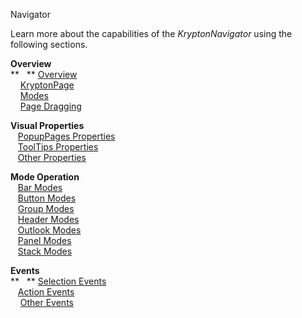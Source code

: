 Navigator

Learn more about the capabilities of the *KryptonNavigator* using the following
sections.  
  
**Overview**  
**   ** [Overview](topic95.md)  
    [KryptonPage](topic96.md)  
    [Modes](topic97.md)  
    [Page Dragging](topic98.md)

**Visual Properties**  
   [PopupPages Properties](topic99.md)  
   [ToolTips Properties](topic100.md)  
   [Other Properties](topic101.md)

**Mode Operation**  
   [Bar Modes](topic102.md)  
   [Button Modes](topic103.md)  
   [Group Modes](topic104.md)  
   [Header Modes](topic105.md)  
   [Outlook Modes](topic106.md)  
   [Panel Modes](topic107.md)  
   [Stack Modes](topic108.md)

**Events**  
**   ** [Selection Events](topic109.md)  
   [Action Events](topic110.md)  
    [Other Events](topic111.md)
